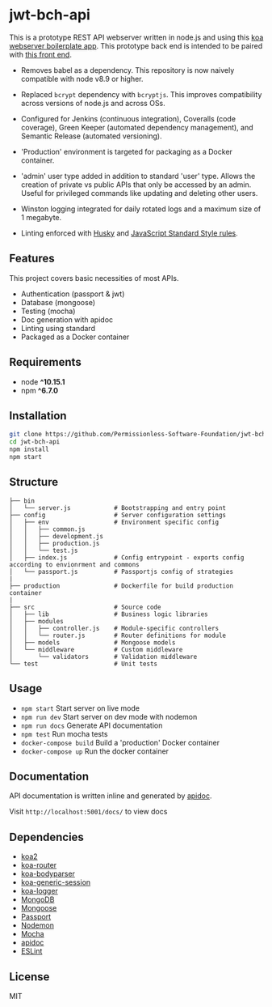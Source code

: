 
# jwt-bch-api

This is a prototype REST API webserver written in node.js and using this
[koa webserver boilerplate app](https://github.com/christroutner/koa-api-boilerplate).
This prototype back end is intended to be paired with
[this front end](https://github.com/Permissionless-Software-Foundation/jwt-bch-frontend).

- Removes babel as a dependency. This repository is now naively compatible with
  node v8.9 or higher.

- Replaced `bcrypt` dependency with `bcryptjs`. This improves compatibility across
  versions of node.js and across OSs.

- Configured for Jenkins (continuous integration), Coveralls (code coverage), Green Keeper (automated dependency management), and Semantic Release (automated versioning).

- 'Production' environment is targeted for packaging as a Docker container.

- 'admin' user type added in addition to standard 'user' type. Allows the creation
of private vs public APIs that only be accessed by an admin. Useful for privileged
commands like updating and deleting other users.

 - Winston logging integrated for daily rotated logs and a maximum size of
 1 megabyte.

 - Linting enforced with [Husky](https://github.com/typicode/husky) and [JavaScript Standard Style rules](https://www.npmjs.com/package/standard).

## Features
This project covers basic necessities of most APIs.
* Authentication (passport & jwt)
* Database (mongoose)
* Testing (mocha)
* Doc generation with apidoc
* Linting using standard
* Packaged as a Docker container



## Requirements
* node __^10.15.1__
* npm __^6.7.0__

## Installation
```bash
git clone https://github.com/Permissionless-Software-Foundation/jwt-bch-api
cd jwt-bch-api
npm install
npm start
```

## Structure
```
├── bin
│   └── server.js            # Bootstrapping and entry point
├── config                   # Server configuration settings
│   ├── env                  # Environment specific config
│   │   ├── common.js
│   │   ├── development.js
│   │   ├── production.js
│   │   └── test.js
│   ├── index.js             # Config entrypoint - exports config according to envionrment and commons
│   └── passport.js          # Passportjs config of strategies
|
├── production               # Dockerfile for build production container
|
├── src                      # Source code
│   ├── lib                  # Business logic libraries
│   ├── modules
│   │   ├── controller.js    # Module-specific controllers
│   │   └── router.js        # Router definitions for module
│   ├── models               # Mongoose models
│   └── middleware           # Custom middleware
│       └── validators       # Validation middleware
└── test                     # Unit tests
```

## Usage
* `npm start` Start server on live mode
* `npm run dev` Start server on dev mode with nodemon
* `npm run docs` Generate API documentation
* `npm test` Run mocha tests
* `docker-compose build` Build a 'production' Docker container
* `docker-compose up` Run the docker container

## Documentation
API documentation is written inline and generated by [apidoc](http://apidocjs.com/).

Visit `http://localhost:5001/docs/` to view docs


## Dependencies
* [koa2](https://github.com/koajs/koa/tree/v2.x)
* [koa-router](https://github.com/alexmingoia/koa-router)
* [koa-bodyparser](https://github.com/koajs/bodyparser)
* [koa-generic-session](https://github.com/koajs/generic-session)
* [koa-logger](https://github.com/koajs/logger)
* [MongoDB](http://mongodb.org/)
* [Mongoose](http://mongoosejs.com/)
* [Passport](http://passportjs.org/)
* [Nodemon](http://nodemon.io/)
* [Mocha](https://mochajs.org/)
* [apidoc](http://apidocjs.com/)
* [ESLint](http://eslint.org/)


## License
MIT


